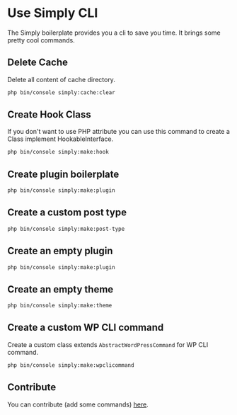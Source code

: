 # Use Simply CLI
The Simply boilerplate provides you a cli to save you time. It brings some pretty cool commands.

## Delete Cache
Delete all content of cache directory.
```bash
php bin/console simply:cache:clear
```

## Create Hook Class
If you don't want to use PHP attribute you can use this command to create a Class implement HookableInterface.
```bash
php bin/console simply:make:hook
```

## Create plugin boilerplate
```bash
php bin/console simply:make:plugin
```

## Create a custom post type
```bash
php bin/console simply:make:post-type
```

## Create an empty plugin
```bash
php bin/console simply:make:plugin
```

## Create an empty theme
```bash
php bin/console simply:make:theme
```

## Create a custom WP CLI command
Create a custom class extends `AbstractWordPressCommand` for WP CLI command.
```bash
php bin/console simply:make:wpclicommand
```

## Contribute
You can contribute (add some commands) [here](https://github.com/Amorfx/simply-maker).
